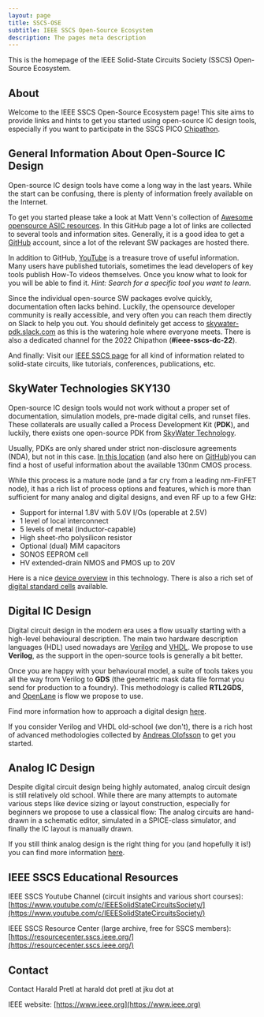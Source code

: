 ```yaml
---
layout: page
title: SSCS-OSE
subtitle: IEEE SSCS Open-Source Ecosystem
description: The pages meta description
---
```


This is the homepage of the IEEE Solid-State Circuits Society (SSCS) Open-Source Ecosystem.

## About

Welcome to the IEEE SSCS Open-Source Ecosystem page! This site aims to provide links and hints to get you started using open-source IC design tools, especially if you want to participate in the SSCS PICO [Chipathon](https://sscs.ieee.org/about/solid-state-circuits-directions/sscs-pico-design-contest).

## General Information About Open-Source IC Design

Open-source IC design tools have come a long way in the last years. While the start can be confusing, there is plenty of information freely available on the Internet.

To get you started please take a look at Matt Venn's collection of [Awesome opensource ASIC resources](https://github.com/mattvenn/awesome-opensource-asic-resources). In this GitHub page a lot of links are collected to several tools and information sites. Generally, it is a good idea to get a [GitHub](https://github.com) account, since a lot of the relevant SW packages are hosted there.

In addition to GitHub, [YouTube](https://www.youtube.com) is a treasure trove of useful information. Many users have published tutorials, sometimes the lead developers of key tools publish How-To videos themselves. Once you know what to look for you will be able to find it. *Hint: Search for a specific tool you want to learn.*

Since the individual open-source SW packages evolve quickly, documentation often lacks behind. Luckily, the opensource developer community is really accessible, and very often you can reach them directly on Slack to help you out. You should definitely get access to [skywater-pdk.slack.com](skywater-pdk.slack.com) as this is the watering hole where everyone meets. There is also a dedicated channel for the 2022 Chipathon (**#ieee-sscs-dc-22**).

And finally: Visit our [IEEE SSCS page](https://sscs.ieee.org) for all kind of information related to solid-state circuits, like tutorials, conferences, publications, etc.

## SkyWater Technologies SKY130

Open-source IC design tools would not work without a proper set of documentation, simulation models, pre-made digital cells, and runset files. These collaterals are usually called a Process Development Kit (**PDK**), and luckily, there exists one open-source PDK from [SkyWater Technology](https://www.skywatertechnology.com).

Usually, PDKs are only shared under strict non-disclosure agreements (NDA), but not in this case. [In this location](https://skywater-pdk.readthedocs.io) (and also here on [GitHub](https://github.com/google/skywater-pdk))you can find a host of useful information about the available 130nm CMOS process.

While this process is a mature node (and a far cry from a leading nm-FinFET node), it has a rich list of process options and features, which is more than sufficient for many analog and digital designs, and even RF up to a few GHz:

* Support for internal 1.8V with 5.0V I/Os (operable at 2.5V)
* 1 level of local interconnect
* 5 levels of metal (inductor-capable)
* High sheet-rho polysilicon resistor
* Optional (dual) MiM capacitors
* SONOS EEPROM cell
* HV extended-drain NMOS and PMOS up to 20V

Here is a nice [device overview](https://skywater-pdk.readthedocs.io/en/main/rules/device-details.html) in this technology. There is also a rich set of [digital standard cells](https://skywater-pdk.readthedocs.io/en/main/contents/libraries/foundry-provided.html) available.

## Digital IC Design

Digital circuit design in the modern era uses a flow usually starting with a high-level behavioural description. The main two hardware description languages (HDL) used nowadays are [Verilog](https://en.wikipedia.org/wiki/Verilog) and [VHDL](https://en.wikipedia.org/wiki/VHDL). We propose to use **Verilog**, as the support in the open-source tools is generally a bit better.

Once you are happy with your behavioural model, a suite of tools takes you all the way from Verilog to **GDS** (the geometric mask data file format you send for production to a foundry). This methodology is called **RTL2GDS**, and [OpenLane](https://github.com/The-OpenROAD-Project/OpenLane) is flow we propose to use.

Find more information how to approach a digital design [here](https://sscs-ose.github.io/digital).

If you consider Verilog and VHDL old-school (we don't), there is a rich host of advanced methodologies collected by [Andreas Olofsson](https://github.com/aolofsson/awesome-hardware-tools) to get you started.

## Analog IC Design

Despite digital circuit design being highly automated, analog circuit design is still relatively old school. While there are many attempts to automate various steps like device sizing or layout construction, especially for beginners we propose to use a classical flow: The analog circuits are hand-drawn in a schematic editor, simulated in a SPICE-class simulator, and finally the IC layout is manually drawn.

If you still think analog design is the right thing for you (and hopefully it is!) you can find more information [here](https://sscs-ose.github.io/analog).

## IEEE SSCS Educational Resources
IEEE SSCS Youtube Channel (circuit insights and various short courses): [https://www.youtube.com/c/IEEESolidStateCircuitsSociety/](https://www.youtube.com/c/IEEESolidStateCircuitsSociety/)

IEEE SSCS Resource Center (large archive, free for SSCS members): [https://resourcecenter.sscs.ieee.org/](https://resourcecenter.sscs.ieee.org/)

## Contact

Contact Harald Pretl at harald dot pretl at jku dot at

IEEE website: [https://www.ieee.org](https://www.ieee.org)
